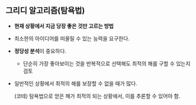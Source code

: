 ## 그리디 알고리즘(탐욕법)

- **현재 상황에서 지금 당장 좋은 것만 고르는 방법**
- 최소한의 아이디어를 떠올릴 수 있는 능력을 요구한다.
- **정당성 분석**이 중요하다.
    - 단순히 가장 좋아보이는 것을 반복적으로 선택해도 최적의 해를 구할 수 있는지 검토
- 일반적인 상황에서 최적의 해를 보장할 수 없을 때가 많다.
    
    (코테) 탐욕법으로 얻은 해가 최적의 되는 상황에서, 이를 추론할 수 있어야 함.
